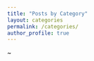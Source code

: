 ```yaml
---
title: "Posts by Category"
layout: categories
permalink: /categories/
author_profile: true
---
```

~                           
